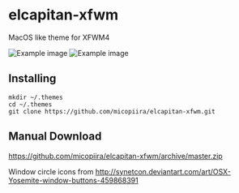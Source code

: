 # elcapitan-xfwm

MacOS like theme for XFWM4

![Example image](https://i.imgur.com/6BypfOX.png)
![Example image](https://i.imgur.com/2RqCf7K.png)

## Installing

    mkdir ~/.themes
    cd ~/.themes
    git clone https://github.com/micopiira/elcapitan-xfwm.git

## Manual Download

https://github.com/micopiira/elcapitan-xfwm/archive/master.zip

Window circle icons from http://synetcon.deviantart.com/art/OSX-Yosemite-window-buttons-459868391

